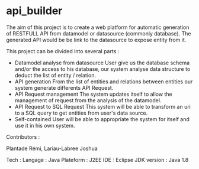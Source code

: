 # api_builder



The aim of this project is to create a web platform for automatic generation 
of RESTFULL API from datamodel or datasource (commonly database).
The generated API would be be link to the datasource to expose entity from it.


This project can be divided into several parts :

- Datamodel analyse from datasource
    User give us the database schema and/or the access to his database, 
    our system analyse data structure to deduct the list of entity / relation. 
- API generation 
    From the list of entities and relations between entities our system generate differents API Request.
- API Request management
    The system updates itself to allow the management of request from the analysis of the datamodel.
- API Request to SQL Request
    This system will be able to transform an uri to a SQL query to get entities from user's data source.
- Self-contained
    User will be able to appropriate the system for itself and use it in his own system.

Contributors :

Plantade Rémi,
Lariau-Labree Joshua


Tech :
    Langage : Java
    Plateform : J2EE
    IDE : Eclipse
    JDK version : Java 1.8


